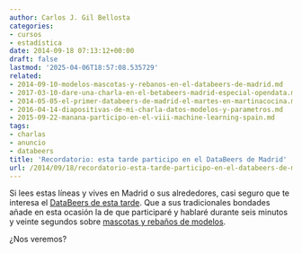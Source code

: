 ```yaml
---
author: Carlos J. Gil Bellosta
categories:
- cursos
- estadística
date: 2014-09-18 07:13:12+00:00
draft: false
lastmod: '2025-04-06T18:57:08.535729'
related:
- 2014-09-10-modelos-mascotas-y-rebanos-en-el-databeers-de-madrid.md
- 2017-03-10-dare-una-charla-en-el-betabeers-madrid-especial-opendata.md
- 2014-05-05-el-primer-databeers-de-madrid-el-martes-en-martinacocina.md
- 2016-04-14-diapositivas-de-mi-charla-datos-modelos-y-parametros.md
- 2015-09-22-manana-participo-en-el-viii-machine-learning-spain.md
tags:
- charlas
- anuncio
- databeers
title: 'Recordatorio: esta tarde participo en el DataBeers de Madrid'
url: /2014/09/18/recordatorio-esta-tarde-participo-en-el-databeers-de-madrid/
---
```


Si lees estas líneas y vives en Madrid o sus alrededores, casi seguro que te interesa el [DataBeers de esta tarde](http://databeers.tumblr.com/post/96524647751/meetup-september-18th-2014-19-00). Que a sus tradicionales bondades añade en esta ocasión la de que participaré y hablaré durante seis minutos y veinte segundos sobre [mascotas y rebaños de modelos](http://www.datanalytics.com/2014/08/15/mascotas-y-rebanos/).

¿Nos veremos?